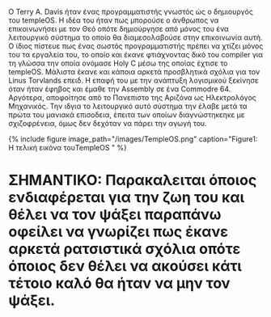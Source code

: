 Ο  Terry A. Davis ήταν ένας προγραμματιστής γνωστός ώς ο δημιουργός του templeOS. Η ιδέα του ήταν πως μπορούσε ο άνθρωπος να επικοινωνήσει με τον Θεό οπότε δημιούργησε από μόνος του ένα 
λειτουργικό σύστημα το οποίο θα διαμεσολαβούσε στην επικοινωνία αυτή. Ο ίδιος πίστευε πως ένας σωστός προγραμματιστής πρέπει να χτίζει μόνος του τα εργαλεία του, το οποίο και έκανε φτιάχνοντας 
δικό του compiler για τη γλώσσα την οποία ονόμασε Holy C μέσω της οποίας έχτισε το templeOS. Mάλιστα έκανε και κάποια αρκετά προσβλητικά σχόλια για τον Linus Torvlands επειδ. H επαφή του με την ανάπτυξη λογισμικού ξεκίνησε όταν ήταν έφηβος και έμαθε την Assembly σε ένα
Commodre 64. Αργότερα, αποφοίτησε από το Πανεπιστο της Αριζόνα ως Ηλεκτρολόγος Μηχανικός. Την ιδγια το λειτουργικό αυτό σύστημα την έλαβε μετά τα πρώτα του μανιακά επισοδεια, έπειτα των
οποίων διαγνώστηκεηκε με σχιζοφρένεια, όμως δεν δεχόταν να πάρει την αγωγή του. 

{% include figure image_path="/images/TempleOS.png" caption="Figure1: Η τελική εικόνα τουTempleOS " %}

# ΣΗΜΑΝΤΙΚΟ: Παρακαλειται όποιος ενδιαφέρεται για την ζωη του και θέλει να τον ψάξει παραπάνω οφείλει να γνωρίζει  πως έκανε αρκετά ρατσιστικά σχόλια οπότε όποιος δεν θέλει να ακούσει κάτι τέτοιο καλό θα ήταν να μην τον ψάξει.
